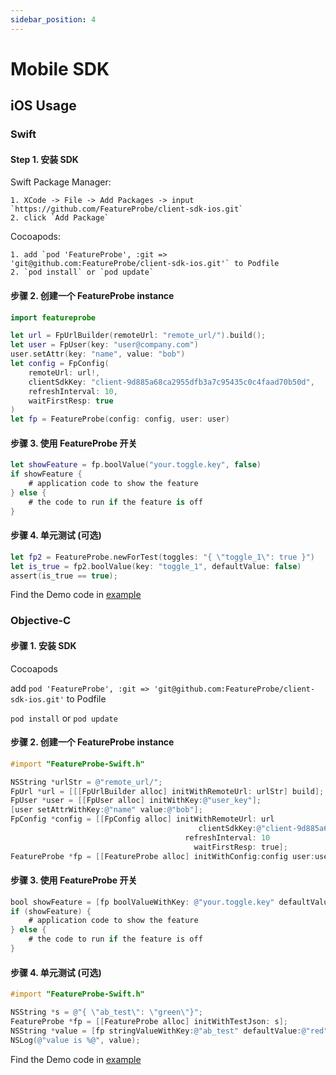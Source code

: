 ```yaml
---
sidebar_position: 4
---
```


# Mobile SDK

## iOS Usage

### Swift

#### Step 1. 安装 SDK

Swift Package Manager:

    1. XCode -> File -> Add Packages -> input `https://github.com/FeatureProbe/client-sdk-ios.git`
    2. click `Add Package`

Cocoapods:

    1. add `pod 'FeatureProbe', :git => 'git@github.com:FeatureProbe/client-sdk-ios.git'` to Podfile
    2. `pod install` or `pod update`

#### 步骤 2. 创建一个 FeatureProbe instance

```swift
import featureprobe

let url = FpUrlBuilder(remoteUrl: "remote_url/").build();
let user = FpUser(key: "user@company.com")
user.setAttr(key: "name", value: "bob")
let config = FpConfig(
    remoteUrl: url!,
    clientSdkKey: "client-9d885a68ca2955dfb3a7c95435c0c4faad70b50d",
    refreshInterval: 10,
    waitFirstResp: true
)
let fp = FeatureProbe(config: config, user: user)
```

#### 步骤 3.  使用 FeatureProbe 开关

```swift
let showFeature = fp.boolValue("your.toggle.key", false)
if showFeature {
    # application code to show the feature
} else {
    # the code to run if the feature is off
}
```

#### 步骤 4. 单元测试 (可选)

```swift
let fp2 = FeatureProbe.newForTest(toggles: "{ \"toggle_1\": true }")
let is_true = fp2.boolValue(key: "toggle_1", defaultValue: false)
assert(is_true == true);
```

Find the Demo code in [example](https://github.com/FeatureProbe/client-sdk-mobile/tree/main/sdk-ios/demo-cocoapods)

### Objective-C

####  步骤 1. 安装 SDK

Cocoapods

add `pod 'FeatureProbe', :git => 'git@github.com:FeatureProbe/client-sdk-ios.git'` to Podfile

`pod install` or `pod update`

#### 步骤 2. 创建一个 FeatureProbe instance

```objective-c
#import "FeatureProbe-Swift.h"

NSString *urlStr = @"remote_url/";
FpUrl *url = [[[FpUrlBuilder alloc] initWithRemoteUrl: urlStr] build];
FpUser *user = [[FpUser alloc] initWithKey:@"user_key"];
[user setAttrWithKey:@"name" value:@"bob"];
FpConfig *config = [[FpConfig alloc] initWithRemoteUrl: url
                                          clientSdkKey:@"client-9d885a68ca2955dfb3a7c95435c0c4faad70b50d"
                                       refreshInterval: 10
                                         waitFirstResp: true];
FeatureProbe *fp = [[FeatureProbe alloc] initWithConfig:config user:user];
```

#### 步骤 3.  使用 FeatureProbe 开关

```objective-c
bool showFeature = [fp boolValueWithKey: @"your.toggle.key" defaultValue: false];
if (showFeature) {
    # application code to show the feature
} else {
    # the code to run if the feature is off
}
```

#### 步骤 4. 单元测试 (可选)

```objective-c
#import "FeatureProbe-Swift.h"

NSString *s = @"{ \"ab_test\": \"green\"}";
FeatureProbe *fp = [[FeatureProbe alloc] initWithTestJson: s];
NSString *value = [fp stringValueWithKey:@"ab_test" defaultValue:@"red"];
NSLog(@"value is %@", value);
```

Find the Demo code in [example](https://github.com/FeatureProbe/client-sdk-mobile/tree/main/sdk-ios/demo-objc)
